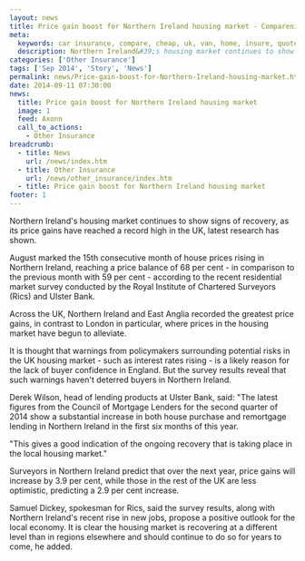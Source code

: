 ```yaml
---
layout: news
title: Price gain boost for Northern Ireland housing market - Compareni.com
meta:
  keywords: car insurance, compare, cheap, uk, van, home, insure, quotes, online, comparison, bike, loans, life
  description: Northern Ireland&#39;s housing market continues to show signs of recovery, as its price gains have reached a record high in the UK, latest research has shown
categories: ['Other Insurance']
tags: ['Sep 2014', 'Story', 'News']
permalink: news/Price-gain-boost-for-Northern-Ireland-housing-market.htm
date: 2014-09-11 07:30:00
news:
  title: Price gain boost for Northern Ireland housing market
  image: 1
  feed: Axonn
  call_to_actions:
    - Other Insurance
breadcrumb:
  - title: News
    url: /news/index.htm
  - title: Other Insurance
    url: /news/other_insurance/index.htm
  - title: Price gain boost for Northern Ireland housing market
footer: 1
---
```


Northern Ireland&#39;s housing market continues to show signs of recovery, as its price gains have reached a record high in the UK, latest research has shown.

August marked the 15th consecutive month of house prices rising in Northern Ireland, reaching a price balance of 68 per cent - in comparison to the previous month with 59 per cent - according to the recent residential market survey conducted by the Royal Institute of Chartered Surveyors (Rics) and Ulster Bank.

Across the UK, Northern Ireland and East Anglia recorded the greatest price gains, in contrast to London in particular, where prices in the housing market have begun to alleviate.

It is thought that warnings from policymakers surrounding potential risks in the UK housing market - such as interest rates rising - is a likely reason for the lack of buyer confidence in England. But the survey results reveal that such warnings haven&#39;t deterred buyers in Northern Ireland.

Derek Wilson, head of lending products at Ulster Bank, said: &quot;The latest figures from the Council of Mortgage Lenders for the second quarter of 2014 show a substantial increase in both house purchase and remortgage lending in Northern Ireland in the first six months of this year.

&quot;This gives a good indication of the ongoing recovery that is taking place in the local housing market.&quot;

Surveyors in Northern Ireland predict that over the next year, price gains will increase by 3.9 per cent, while those in the rest of the UK are less optimistic, predicting a 2.9 per cent increase.

Samuel Dickey, spokesman for Rics, said the survey results, along with Northern Ireland&#39;s recent rise in new jobs, propose a positive outlook for the local economy. It is clear the housing market is recovering at a different level than in regions elsewhere and should continue to do so for years to come, he added.
